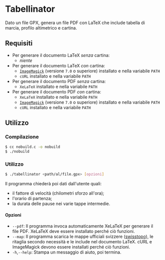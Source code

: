 # Tabellinator

Dato un file GPX, genera un file PDF con LaTeX che include tabella di marcia, profilo altimetrico e cartina.

## Requisiti

- Per generare il documento LaTeX _senza_ cartina:
  - _niente_
- Per generare il documento LaTeX _con_ cartina:
  - [`ImageMagick`](https://imagemagick.org/script/download.php) (versione `7.0` o superiore) installato e nella variabile `PATH`
  - `cURL` installato e nella variabile `PATH`
- Per generare il documento PDF _senza_ cartina:
  - `XeLaTeX` installato e nella variabile `PATH`
- Per generare il documento PDF _con_ cartina:
  - `XeLaTeX` installato e nella variabile `PATH` 
  - [`ImageMagick`](https://imagemagick.org/script/download.php) (versione `7.0` o superiore) installato e nella variabile `PATH`
  - `cURL` installato e nella variabile `PATH`

## Utilizzo

### Compilazione

```sh
$ cc nobuild.c -o nobuild
$ ./nobuild
```

### Utilizzo

```sh
$ ./tabellinator <path/al/file.gpx> [opzioni]
```

Il programma chiederà poi dati dall'utente quali:
- il fattore di velocità (chilometri sforzo all'ora);
- l'orario di partenza;
- la durata delle pause nei varie tappe intermedie.

#### Opzioni

- `--pdf`: Il programma invoca automaticamente XeLaTeX per generare il file PDF. XeLaTeX deve essere installato perché ciò funzioni.
-  `--map`: Il programma scarica le mappe ufficiali svizzere ([swisstopo](https://www.swisstopo.admin.ch/it)), le ritaglia secondo necessità e le include nel documento LaTeX. cURL e ImageMagick devono essere installati perché ciò funzioni.
- `-h`,`--help`: Stampa un messaggio di aiuto, poi termina.